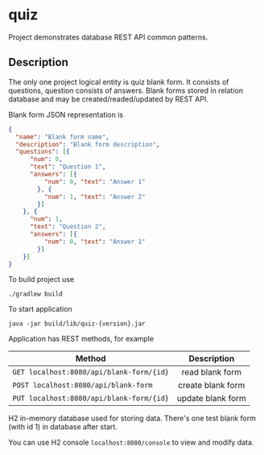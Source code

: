 # quiz

Project demonstrates database REST API common patterns.    

## Description

The only one project logical entity is quiz blank form. It consists of
questions, question consists of answers. Blank forms stored in relation
database and may be created/readed/updated by REST API.

Blank form JSON representation is

```json
{
  "name": "Blank form name",
  "description": "Blank form description",
  "questions": [{
      "num": 0,
      "text": "Question 1",
      "answers": [{
          "num": 0, "text": "Answer 1"
        }, {
          "num": 1, "text": "Answer 2"
        }]
    }, {
      "num": 1,
      "text": "Question 2",
      "answers": [{
          "num": 0, "text": "Answer 1"
        }]
    }]
}
```

To build project use
```
./gradlew build
```

To start application
```
java -jar build/lib/quiz-{version}.jar
```

Application has REST methods, for example

| Method                                   | Description       |
| ---------------------------------------- |:-----------------:|
| `GET localhost:8080/api/blank-form/{id}` | read blank form   |
| `POST localhost:8080/api/blank-form `    | create blank form |
| `PUT localhost:8080/api/blank-form/{id}` | update blank form |

H2 in-memory database used for storing data. There's one test blank form
(with id 1) in database after start.

You can use H2 console `localhost:8080/console` to view and modify data. 


